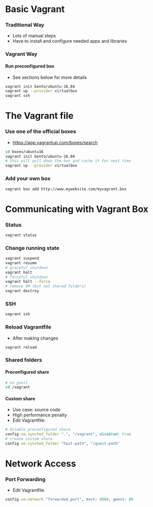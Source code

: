# Basic Vagrant
### Traditional Way
- Lots of manual steps
- Have to install and configure needed apps and libraries

### Vagrant Way
#### Run preconfigured box
- See sections below for more details
```bash
vagrant init bento/ubuntu-16.04
vagrant up --provider virtualbox
vagrant ssh
```

# The Vagrant file
### Use one of the official boxes
- https://app.vagrantup.com/boxes/search
```bash
cd boxes/ubuntu16
vagrant init bento/ubuntu-16.04
# this will pull down the box and cache it for next time
vagrant up --provider virtualbox
```

### Add your own box
```bash
vagrant box add http://www.mywebsite.com/myvagrant.box
```

# Communicating with Vagrant Box
### Status
```bash
vagrant status
```

### Change running state
```bash
vagrant suspend
vagrant resume
# graceful shutdown
vagrant halt
# forceful shutdown
vagrant halt --force
# remove VM (but not shared folders)
vagrant destroy
```

### SSH
```bash
vagrant ssh
```

### Reload Vagrantfile
- After making changes
```bash
vagrant reload
``` 

### Shared folders
#### Preconfigured share
```bash
# on guest
cd /vagrant
```

#### Custom share
- Use case: source code
- High performance penalty
- Edit Vagrantfile:
```ruby
# disable preconfigured share
config.vm.synched_folder ".", "/vagrant", disabled: true
# create custom share
config.vm.synched_folder "host-path", "/guest-path"
```

# Network Access
### Port Forwarding
- Edit Vagrantfile
```ruby
config.vm.network "forwarded_port", host: 8080, guest: 80
```




